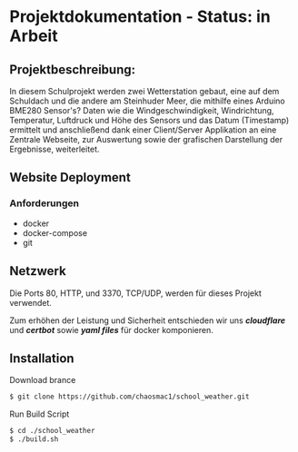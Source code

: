 # Projektdokumentation - Status: in Arbeit

## Projektbeschreibung:

In diesem Schulprojekt werden zwei Wetterstation gebaut, eine auf dem Schuldach und die andere am Steinhuder Meer, die mithilfe eines Arduino BME280 Sensor's? Daten wie
die Windgeschwindigkeit, Windrichtung, Temperatur, Luftdruck und Höhe des Sensors und das Datum (Timestamp) ermittelt und anschließend dank einer Client/Server Applikation
an eine Zentrale Webseite, zur Auswertung sowie der grafischen Darstellung der Ergebnisse, weiterleitet.

## Website Deployment
### Anforderungen
- docker
- docker-compose
- git

## Netzwerk
Die Ports 80, HTTP, und 3370, TCP/UDP, werden für dieses Projekt verwendet.

Zum erhöhen der Leistung und Sicherheit entschieden wir uns ***cloudflare*** und ***certbot*** sowie ***yaml files*** für docker komponieren.

## Installation
Download brance
```bash
$ git clone https://github.com/chaosmac1/school_weather.git
```
Run Build Script
```bash
$ cd ./school_weather
$ ./build.sh
```
